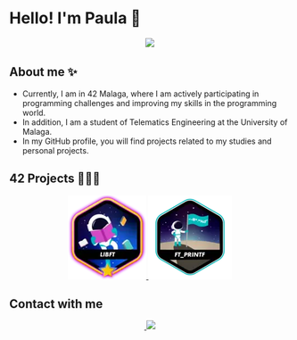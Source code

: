 # Hello! I'm Paula 🦖

<p align="center">
  <img src="https://media.tenor.com/GSYaS6m-vjsAAAAM/bruh-again.gif" />
</p>
  
## About me ✨
 * Currently, I am in 42 Malaga, where I am actively participating in programming challenges and improving my skills in the programming world.
 * In addition, I am a student of Telematics Engineering at the University of Malaga.
 * In my GitHub profile, you will find projects related to my studies and personal projects.

## 42 Projects 👩🏻‍💻
<p align="center">
  <a href="https://github.com/Pausanpi/Libft">
    <img src="https://github.com/leogaudin/42_project_badges/raw/main/badges/libft_bonus_max.webp" />
  </a>
  <a href="https://github.com/Pausanpi/Prinft">
    <img src="https://github.com/leogaudin/42_project_badges/raw/main/badges/ft_printf.webp" />
  </a>
</p>

## Contact with me
<p align="center">
  <a href="https://www.instagram.com/paula.sanchez_16">
    <img src="" />
  </a>
  <a href="https://www.linkedin.com/in/paula-sánchez-piña-a81898236/">
    <img src="[https://raw.githubusercontent.com/tandpfun/skill-icons/59059d9d1a2c092696dc66e00931cc1181a4ce1f/icons/LinkedIn.svg](https://static.vecteezy.com/system/resources/previews/018/930/587/non_2x/linkedin-logo-linkedin-icon-transparent-free-png.png)https://static.vecteezy.com/system/resources/previews/018/930/587/non_2x/linkedin-logo-linkedin-icon-transparent-free-png.png" />
  </a>
</p>


